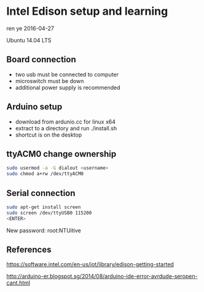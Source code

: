 Intel Edison setup and learning
===============================

ren ye 2016-04-27

Ubuntu 14.04 LTS

Board connection
----------------
* two usb must be connected to computer
* microswitch must be down
* additional power supply is recommended

Arduino setup
-------------
* download from ardunio.cc for linux x64
* extract to a directory and run ./install.sh
* shortcut is on the desktop

ttyACM0 change ownership
------------------------
```bash
sudo usermod -a -G dialout <username>
sudo chmod a+rw /dev/ttyACM0
```

Serial connection
-----------------
```bash
sudo apt-get install screen
sudo screen /dev/ttyUSB0 115200
<ENTER>
```

New password: root:NTUitive

References
-----------
https://software.intel.com/en-us/iot/library/edison-getting-started

http://arduino-er.blogspot.sg/2014/08/arduino-ide-error-avrdude-seropen-cant.html
